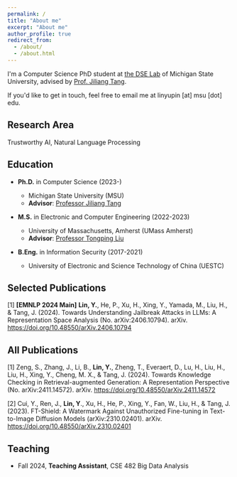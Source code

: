 ```yaml
---
permalink: /
title: "About me"
excerpt: "About me"
author_profile: true
redirect_from:
  - /about/
  - /about.html
---
```


I'm a Computer Science PhD student at [the DSE Lab](https://dse.cse.msu.edu/) of Michigan State University, advised by [Prof. Jiliang Tang](https://www.cse.msu.edu/~tangjili/).

<!-- My research field lies in Trustworthy AI, seeking to develop artificial intelligence systems that are safe, reliable, transparent, explainable, accountable, and free from biases. I also maintain a broad interest in Natural Language Processing (NLP). -->

<!-- For a comprehensive view of my background and achievements, please click on my [**"CV"** page](https://yuplin2333.github.io/cv/). -->

If you'd like to get in touch, feel free to email me at linyupin \[at\] msu \[dot\] edu.

## Research Area

Trustworthy AI, Natural Language Processing

## Education

* **Ph.D.** in Computer Science (2023-)
  * Michigan State University (MSU)
  * **Advisor**: [Professor Jiliang Tang](https://www.cse.msu.edu/~tangjili/)

* **M.S.** in Electronic and Computer Engineering (2022-2023)
  * University of Massachusetts, Amherst (UMass Amherst)
  * **Advisor**: [Professor Tongping Liu](https://people.umass.edu/tongping/index.html)
  <!-- * **GPA**: 3.95/4.0 -->

* **B.Eng.** in Information Security (2017-2021)
  * University of Electronic and Science Technology of China (UESTC)
  <!-- * **GPA**: 3.79/4.0 -->

## Selected Publications

[1] **[EMNLP 2024 Main]** **Lin, Y.**, He, P., Xu, H., Xing, Y., Yamada, M., Liu, H., & Tang, J. (2024). Towards Understanding Jailbreak Attacks in LLMs: A Representation Space Analysis (No. arXiv:2406.10794). arXiv. https://doi.org/10.48550/arXiv.2406.10794

## All Publications

[1] Zeng, S., Zhang, J., Li, B., **Lin, Y.**, Zheng, T., Everaert, D., Lu, H., Liu, H., Liu, H., Xing, Y., Cheng, M. X., & Tang, J. (2024). Towards Knowledge Checking in Retrieval-augmented Generation: A Representation Perspective (No. arXiv:2411.14572). arXiv. https://doi.org/10.48550/arXiv.2411.14572

[2] Cui, Y., Ren, J., **Lin, Y**., Xu, H., He, P., Xing, Y., Fan, W., Liu, H., & Tang, J. (2023). FT-Shield: A Watermark Against Unauthorized Fine-tuning in Text-to-Image Diffusion Models (arXiv:2310.02401). arXiv. https://doi.org/10.48550/arXiv.2310.02401

## Teaching

* Fall 2024, **Teaching Assistant**, CSE 482 Big Data Analysis

<!-- ## Honors and Awards

|    Time | Honors and Awards                                            |
| ------: | :----------------------------------------------------------- |
| 12/2019 | Outstanding Student Scholarship in the academic year of 2018-2019, UESTC |
| 12/2018 | Outstanding Student Scholarship in the academic year of 2017-2018, UESTC | -->

